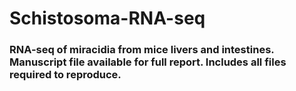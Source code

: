 # Schistosoma-RNA-seq

### RNA-seq of miracidia from mice livers and intestines. Manuscript file available for full report. Includes all files required to reproduce.